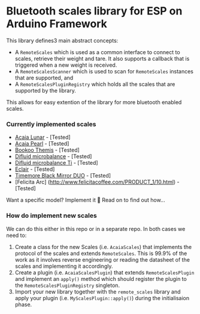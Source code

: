 # Bluetooth scales library for ESP on Arduino Framework

This library defines3 main abstract concepts:
* A `RemoteScales`  which is used as a common interface to connect to scales, retrieve their weight and tare. It also supports a callback that is triggered when a new weight is received. 
* A `RemoteScalesScanner` which is used to scan for `RemoteScales` instances that are supported, and
* A `RemoteScalesPluginRegistry` which holds all the scales that are supported by the library. 

This allows for easy extention of the library for more bluetooth enabled scales. 

### Currently implemented scales

* [Acaia Lunar](https://acaia.co/collections/coffee-scales/products/lunar_2021) - [Tested]
* [Acaia Pearl](https://acaia.co/collections/coffee-scales/products/pearl) - [Tested]
* [Bookoo Themis](https://bookoocoffee.com/shop/bookoo-mini-scale/?coupon=gaggiuino) - [Tested]
* [Difluid microbalance](https://digitizefluid.com/products/microbalance) - [Tested]
* [Difluid microbalance Ti](https://digitizefluid.com/collections/m-series/products/microbalance-ti) - [Tested]
* [Eclair](https://makerworld.com/en/models/664430#profileId-591777) - [Tested]
* [Timemore Black Mirror DUO](https://www.timemore.com/collections/coffee-scale/products/timemore-coffee-scale-black-mirror-duo) - [Tested]
* [Felicita Arc] (http://www.felicitacoffee.com/PRODUCT_1/10.html)  - [Tested]

Want a specific model? Implement it 🚀 Read on to find out how... 

### How do implement new scales

We can do this either in this repo or in a separate repo. In both cases we need to:
1. Create a class for the new Scales (i.e. `AcaiaScales`) that implements the protocol of the scales and extends `RemoteScales`. This is 99.9% of the work as it involves reverse engineering or reading the datasheet of the scales and implementing it accordingly. 
2. Create a plugin (i.e. `AcaiaScalesPlugin`) that extends `RemoteScalesPlugin` and implement an `apply()` method which should register the plugin to the `RemoteScalesPluginRegistry` singleton.
3. Import your new library together with the `remote_scales` library and apply your plugin (i.e. `MyScalesPlugin::apply()`) during the initialisaion phase. 

